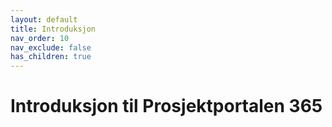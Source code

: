 ```yaml
---
layout: default
title: Introduksjon
nav_order: 10
nav_exclude: false
has_children: true
---
```


# Introduksjon til Prosjektportalen 365